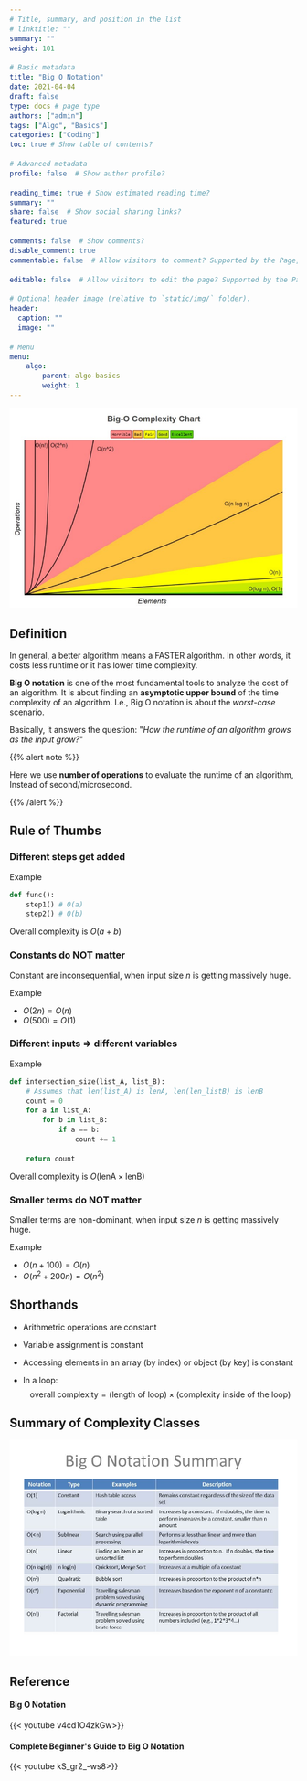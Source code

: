 ```yaml
---
# Title, summary, and position in the list
# linktitle: ""
summary: ""
weight: 101

# Basic metadata
title: "Big O Notation"
date: 2021-04-04
draft: false
type: docs # page type
authors: ["admin"]
tags: ["Algo", "Basics"]
categories: ["Coding"]
toc: true # Show table of contents?

# Advanced metadata
profile: false  # Show author profile?

reading_time: true # Show estimated reading time?
summary: ""
share: false  # Show social sharing links?
featured: true

comments: false  # Show comments?
disable_comment: true
commentable: false  # Allow visitors to comment? Supported by the Page, Post, and Docs content types.

editable: false  # Allow visitors to edit the page? Supported by the Page, Post, and Docs content types.

# Optional header image (relative to `static/img/` folder).
header:
  caption: ""
  image: ""

# Menu
menu: 
    algo:
        parent: algo-basics
        weight: 1
---
```


![img](https://raw.githubusercontent.com/EckoTan0804/upic-repo/master/uPic/1*KfZYFUT2OKfjekJlCeYvuQ.jpeg)

## Definition

In general, a better algorithm means a FASTER algorithm. In other words, it costs less runtime or it has lower time complexity. 

**Big O notation** is one of the most fundamental tools to analyze the cost of an algorithm. It is about finding an **asymptotic upper bound** of the time complexity of an algorithm. I.e., Big O notation is about the *worst-case* scenario.

Basically, it answers the question: "*How the runtime of an algorithm grows as the input grow?*" 

{{% alert note %}} 

Here we use **number of operations** to evaluate the runtime of an algorithm, Instead of second/microsecond.

{{% /alert %}}

## Rule of Thumbs

### Different steps get added

Example

```python
def func():
    step1() # O(a)
    step2() # O(b)
```

Overall complexity is $O(a + b)$

### Constants do NOT matter

Constant are inconsequential, when input size $n$ is getting massively huge.

Example

- $O(2n) = O(n)$
- $O(500) = O(1)$

### Different inputs $\Rightarrow$ different variables

Example

```python
def intersection_size(list_A, list_B):
    # Assumes that len(list_A) is lenA, len(len_listB) is lenB
    count = 0
    for a in list_A:
        for b in list_B:
            if a == b:
                count += 1
                
    return count
```

Overall complexity is $O(\text{lenA} \times \text{lenB})$

### Smaller terms do NOT matter

Smaller terms are non-dominant, when input size $n$ is getting massively huge.

Example

- $O(n + 100) = O(n)$
- $O(n^2 + 200n) = O(n^2)$

## Shorthands

- Arithmetric operations are constant

- Variable assignment is constant

- Accessing elements in an array (by index) or object (by key) is constant

- In a loop:
  $$
  \text{overall complexity} = (\text{length of loop}) \times (\text{complexity inside of the loop})
  $$



## Summary of Complexity Classes

![Big O Notation — Don Cowan](https://raw.githubusercontent.com/EckoTan0804/upic-repo/master/uPic/Big+O+Notation+Summary.jpg)

## Reference

#### Big O Notation

{{< youtube v4cd1O4zkGw>}}

#### Complete Beginner's Guide to Big O Notation

{{< youtube kS_gr2_-ws8>}}

